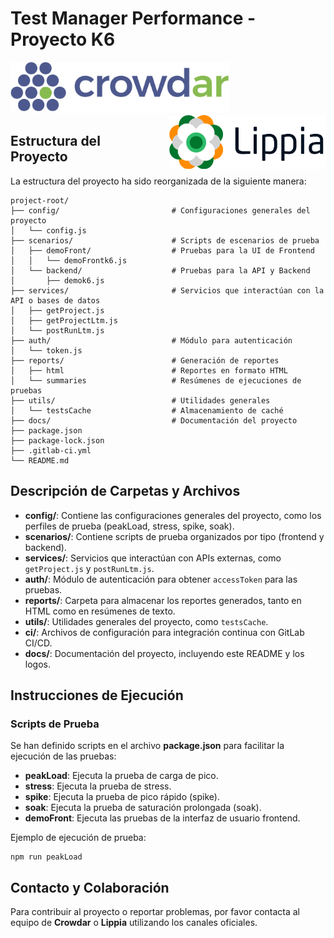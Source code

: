 # Test Manager Performance - Proyecto K6

<img src="docs/logo_crowdar.png" alt="Crowdar Logo" width="350" style="margin-right: 20px;" /> <img src="docs/logo_lippia.png" alt="Lippia Logo" width="250" style="float: right; margin-left: 20px;" />

## Estructura del Proyecto

La estructura del proyecto ha sido reorganizada de la siguiente manera:

```
project-root/
├── config/                         # Configuraciones generales del proyecto
│   └── config.js
├── scenarios/                      # Scripts de escenarios de prueba
│   ├── demoFront/                  # Pruebas para la UI de Frontend
│   │   └── demoFrontk6.js
│   └── backend/                    # Pruebas para la API y Backend
│       ├── demok6.js
├── services/                       # Servicios que interactúan con la API o bases de datos
│   ├── getProject.js
│   ├── getProjectLtm.js
│   └── postRunLtm.js
├── auth/                           # Módulo para autenticación
│   └── token.js
├── reports/                        # Generación de reportes
│   ├── html                        # Reportes en formato HTML
│   └── summaries                   # Resúmenes de ejecuciones de pruebas
├── utils/                          # Utilidades generales
│   └── testsCache                  # Almacenamiento de caché
├── docs/                           # Documentación del proyecto
├── package.json
├── package-lock.json
├── .gitlab-ci.yml
└── README.md
```

## Descripción de Carpetas y Archivos

- **config/**: Contiene las configuraciones generales del proyecto, como los perfiles de prueba (peakLoad, stress, spike, soak).
- **scenarios/**: Contiene scripts de prueba organizados por tipo (frontend y backend).
- **services/**: Servicios que interactúan con APIs externas, como `getProject.js` y `postRunLtm.js`.
- **auth/**: Módulo de autenticación para obtener `accessToken` para las pruebas.
- **reports/**: Carpeta para almacenar los reportes generados, tanto en HTML como en resúmenes de texto.
- **utils/**: Utilidades generales del proyecto, como `testsCache`.
- **ci/**: Archivos de configuración para integración continua con GitLab CI/CD.
- **docs/**: Documentación del proyecto, incluyendo este README y los logos.

## Instrucciones de Ejecución

### Scripts de Prueba

Se han definido scripts en el archivo **package.json** para facilitar la ejecución de las pruebas:

- **peakLoad**: Ejecuta la prueba de carga de pico.
- **stress**: Ejecuta la prueba de stress.
- **spike**: Ejecuta la prueba de pico rápido (spike).
- **soak**: Ejecuta la prueba de saturación prolongada (soak).
- **demoFront**: Ejecuta las pruebas de la interfaz de usuario frontend.

Ejemplo de ejecución de prueba:

```
npm run peakLoad
```

## Contacto y Colaboración

Para contribuir al proyecto o reportar problemas, por favor contacta al equipo de **Crowdar** o **Lippia** utilizando los canales oficiales.




